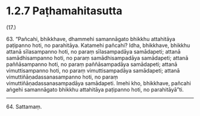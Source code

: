 # 1.2.7 Paṭhamahitasutta

(17.)

63\. “Pañcahi, bhikkhave, dhammehi samannāgato bhikkhu attahitāya paṭipanno hoti, no parahitāya. Katamehi pañcahi? Idha, bhikkhave, bhikkhu attanā sīlasampanno hoti, no paraṃ sīlasampadāya samādapeti; attanā samādhisampanno hoti, no paraṃ samādhisampadāya samādapeti; attanā paññāsampanno hoti, no paraṃ paññāsampadāya samādapeti; attanā vimuttisampanno hoti, no paraṃ vimuttisampadāya samādapeti; attanā vimuttiñāṇadassanasampanno hoti, no paraṃ vimuttiñāṇadassanasampadāya samādapeti. Imehi kho, bhikkhave, pañcahi aṅgehi samannāgato bhikkhu attahitāya paṭipanno hoti, no parahitāyā”ti.

---

64\. Sattamaṃ.
